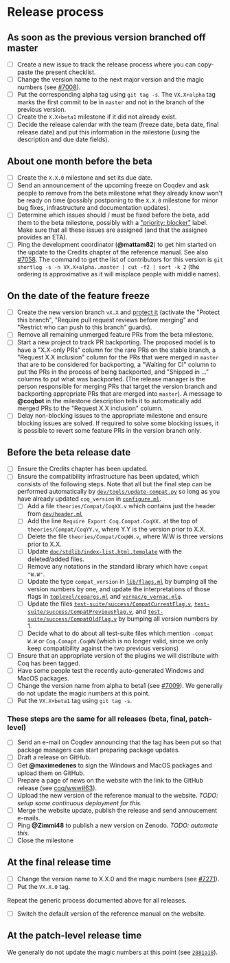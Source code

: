 # Release process #

## As soon as the previous version branched off master ##

- [ ] Create a new issue to track the release process where you can copy-paste
  the present checklist.
- [ ] Change the version name to the next major version and the magic numbers
  (see [#7008](https://github.com/coq/coq/pull/7008/files)).
- [ ] Put the corresponding alpha tag using `git tag -s`.
  The `VX.X+alpha` tag marks the first commit to be in `master` and not in the
  branch of the previous version.
- [ ] Create the `X.X+beta1` milestone if it did not already exist.
- [ ] Decide the release calendar with the team (freeze date, beta date, final
  release date) and put this information in the milestone (using the
  description and due date fields).

## About one month before the beta ##

- [ ] Create the `X.X.0` milestone and set its due date.
- [ ] Send an announcement of the upcoming freeze on Coqdev and ask people to
  remove from the beta milestone what they already know won't be ready on time
  (possibly postponing to the `X.X.0` milestone for minor bug fixes,
  infrastructure and documentation updates).
- [ ] Determine which issues should / must be fixed before the beta, add them
  to the beta milestone, possibly with a
  ["priority: blocker"](https://github.com/coq/coq/labels/priority%3A%20blocker)
  label. Make sure that all these issues are assigned (and that the assignee
  provides an ETA).
- [ ] Ping the development coordinator (**@mattam82**) to get him started on
  the update to the Credits chapter of the reference manual.
  See also [#7058](https://github.com/coq/coq/issues/7058).
  The command to get the list of contributors for this version is
  `git shortlog -s -n VX.X+alpha..master | cut -f2 | sort -k 2`
  (the ordering is approximative as it will misplace people with middle names).

## On the date of the feature freeze ##

- [ ] Create the new version branch `vX.X` and
  [protect it](https://github.com/coq/coq/settings/branches)
  (activate the "Protect this branch", "Require pull request reviews before
  merging" and "Restrict who can push to this branch" guards).
- [ ] Remove all remaining unmerged feature PRs from the beta milestone.
- [ ] Start a new project to track PR backporting. The proposed model is to
  have a "X.X-only PRs" column for the rare PRs on the stable branch, a
  "Request X.X inclusion" column for the PRs that were merged in `master` that
  are to be considered for backporting, a "Waiting for CI" column to put the
  PRs in the process of being backported, and "Shipped in ..." columns to put
  what was backported. (The release manager is the person responsible for
  merging PRs that target the version branch and backporting appropriate PRs
  that are merged into `master`).
  A message to **@coqbot** in the milestone description tells it to
  automatically add merged PRs to the "Request X.X inclusion" column.
- [ ] Delay non-blocking issues to the appropriate milestone and ensure
  blocking issues are solved. If required to solve some blocking issues,
  it is possible to revert some feature PRs in the version branch only.

## Before the beta release date ##

- [ ] Ensure the Credits chapter has been updated.
- [ ] Ensure the compatibility infrastructure has been updated, which consists
      of the following steps.  Note that all but the final step can be
      performed automatically by
      [`dev/tools/update-compat.py`](/dev/tools/update-compat.py) so long as
      you have already updated `coq_version` in
      [`configure.ml`](/configure.ml).
  + [ ] Add a file `theories/Compat/CoqXX.v` which contains just the header
        from [`dev/header.ml`](/dev/header.ml)
  + [ ] Add the line `Require Export Coq.Compat.CoqXX.` at the top of
        `theories/Compat/CoqYY.v`, where Y.Y is the version prior to X.X.
  + [ ] Delete the file `theories/Compat/CoqWW.v`, where W.W is three versions
        prior to X.X.
  + [ ] Update
        [`doc/stdlib/index-list.html.template`](/doc/stdlib/index-list.html.template)
        with the deleted/added files.
  + [ ] Remove any notations in the standard library which have `compat "W.W"`.
  + [ ] Update the type `compat_version` in [`lib/flags.ml`](/lib/flags.ml) by
        bumping all the version numbers by one, and update the interpretations
        of those flags in [`toplevel/coqargs.ml`](/toplevel/coqargs.ml) and
        [`vernac/g_vernac.mlg`](/vernac/g_vernac.mlg).
  + [ ] Update the files
        [`test-suite/success/CompatCurrentFlag.v`](/test-suite/success/CompatCurrentFlag.v),
        [`test-suite/success/CompatPreviousFlag.v`](/test-suite/success/CompatPreviousFlag.v),
        and
        [`test-suite/success/CompatOldFlag.v`](/test-suite/success/CompatOldFlag.v)
        by bumping all version numbers by 1.
  + [ ] Decide what to do about all test-suite files which mention `-compat
        W.W` or `Coq.Comapt.CoqWW` (which is no longer valid, since we only
        keep compatibility against the two previous versions)
- [ ] Ensure that an appropriate version of the plugins we will distribute with
  Coq has been tagged.
- [ ] Have some people test the recently auto-generated Windows and MacOS
  packages.
- [ ] Change the version name from alpha to beta1 (see
  [#7009](https://github.com/coq/coq/pull/7009/files)).
  We generally do not update the magic numbers at this point.
- [ ] Put the `VX.X+beta1` tag using `git tag -s`.

### These steps are the same for all releases (beta, final, patch-level) ###

- [ ] Send an e-mail on Coqdev announcing that the tag has been put so that
  package managers can start preparing package updates.
- [ ] Draft a release on GitHub.
- [ ] Get **@maximedenes** to sign the Windows and MacOS packages and
  upload them on GitHub.
- [ ] Prepare a page of news on the website with the link to the GitHub release
  (see [coq/www#63](https://github.com/coq/www/pull/63)).
- [ ] Upload the new version of the reference manual to the website.
  *TODO: setup some continuous deployment for this.*
- [ ] Merge the website update, publish the release
  and send annoucement e-mails.
- [ ] Ping **@Zimmi48** to publish a new version on Zenodo.
  *TODO: automate this.*
- [ ] Close the milestone

## At the final release time ##

- [ ] Change the version name to X.X.0 and the magic numbers (see
  [#7271](https://github.com/coq/coq/pull/7271/files)).
- [ ] Put the `VX.X.0` tag.

Repeat the generic process documented above for all releases.

- [ ] Switch the default version of the reference manual on the website.

## At the patch-level release time ##

We generally do not update the magic numbers at this point (see
[`2881a18`](https://github.com/coq/coq/commit/2881a18)).

